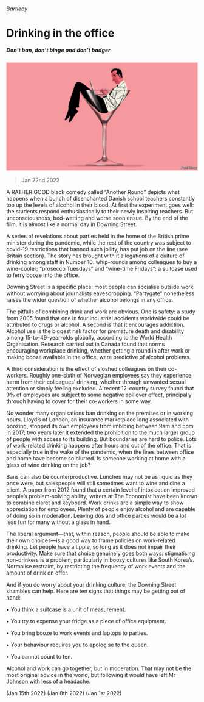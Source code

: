 ###### Bartleby

# Drinking in the office 

##### Don’t ban, don’t binge and don’t badger 

![image](images/20220122_wbd002.jpg) 

> Jan 22nd 2022 

A RATHER GOOD black comedy called “Another Round” depicts what happens when a bunch of disenchanted Danish school teachers constantly top up the levels of alcohol in their blood. At first the experiment goes well: the students respond enthusiastically to their newly inspiring teachers. But unconsciousness, bed-wetting and worse soon ensue. By the end of the film, it is almost like a normal day in Downing Street.

A series of revelations about parties held in the home of the British prime minister during the pandemic, while the rest of the country was subject to covid-19 restrictions that banned such jollity, has put  job on the line (see Britain section). The story has brought with it allegations of a culture of drinking among staff in Number 10: whip-rounds among colleagues to buy a wine-cooler; “prosecco Tuesdays” and “wine-time Fridays”; a suitcase used to ferry booze into the office.


Downing Street is a specific place: most people can socialise outside work without worrying about journalists eavesdropping. “Partygate” nonetheless raises the wider question of whether alcohol belongs in any office.

The pitfalls of combining drink and work are obvious. One is safety: a study from 2005 found that one in four industrial accidents worldwide could be attributed to drugs or alcohol. A second is that it encourages addiction. Alcohol use is the biggest risk factor for premature death and disability among 15-to-49-year-olds globally, according to the World Health Organisation. Research carried out in Canada found that norms encouraging workplace drinking, whether getting a round in after work or making booze available in the office, were predictive of alcohol problems.

A third consideration is the effect of sloshed colleagues on their co-workers. Roughly one-sixth of Norwegian employees say they experience harm from their colleagues’ drinking, whether through unwanted sexual attention or simply feeling excluded. A recent 12-country survey found that 9% of employees are subject to some negative spillover effect, principally through having to cover for their co-workers in some way.

No wonder many organisations ban drinking on the premises or in working hours. Lloyd’s of London, an insurance marketplace long associated with boozing, stopped its own employees from imbibing between 9am and 5pm in 2017; two years later it extended the prohibition to the much larger group of people with access to its building. But boundaries are hard to police. Lots of work-related drinking happens after hours and out of the office. That is especially true in the wake of the pandemic, when the lines between office and home have become so blurred. Is someone working at home with a glass of wine drinking on the job?

Bans can also be counterproductive. Lunches may not be as liquid as they once were, but salespeople will still sometimes want to wine and dine a client. A paper from 2012 found that a certain level of intoxication improved people’s problem-solving ability; writers at The Economist have been known to combine claret and keyboard. Work drinks are a simple way to show appreciation for employees. Plenty of people enjoy alcohol and are capable of doing so in moderation. Leaving dos and office parties would be a lot less fun for many without a glass in hand.

The liberal argument—that, within reason, people should be able to make their own choices—is a good way to frame policies on work-related drinking. Let people have a tipple, so long as it does not impair their productivity. Make sure that choice genuinely goes both ways: stigmatising non-drinkers is a problem, particularly in boozy cultures like South Korea’s. Normalise restraint, by restricting the frequency of work events and the amount of drink on offer.

And if you do worry about your drinking culture, the Downing Street shambles can help. Here are ten signs that things may be getting out of hand:

• You think a suitcase is a unit of measurement.

• You try to expense your fridge as a piece of office equipment.

• You bring booze to work events and laptops to parties.

• Your behaviour requires you to apologise to the queen.

• You cannot count to ten.

Alcohol and work can go together, but in moderation. That may not be the most original advice in the world, but following it would have left Mr Johnson with less of a headache.


 (Jan 15th 2022) (Jan 8th 2022) (Jan 1st 2022)

